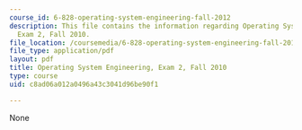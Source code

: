 ```yaml
---
course_id: 6-828-operating-system-engineering-fall-2012
description: This file contains the information regarding Operating System Engineering,
  Exam 2, Fall 2010.
file_location: /coursemedia/6-828-operating-system-engineering-fall-2012/c8ad06a012a0496a43c3041d96be90f1_MIT6_828F12_q10_2.pdf
file_type: application/pdf
layout: pdf
title: Operating System Engineering, Exam 2, Fall 2010
type: course
uid: c8ad06a012a0496a43c3041d96be90f1

---
```

None